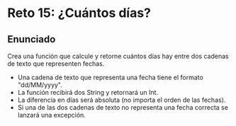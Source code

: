 # Reto 15: ¿Cuántos días?

## Enunciado

Crea una función que calcule y retorne cuántos días hay entre dos cadenas de texto que representen fechas.

- Una cadena de texto que representa una fecha tiene el formato "dd/MM/yyyy".
- La función recibirá dos String y retornará un Int.
- La diferencia en días será absoluta (no importa el orden de las fechas).
- Si una de las dos cadenas de texto no representa una fecha correcta se lanzará una excepción.
